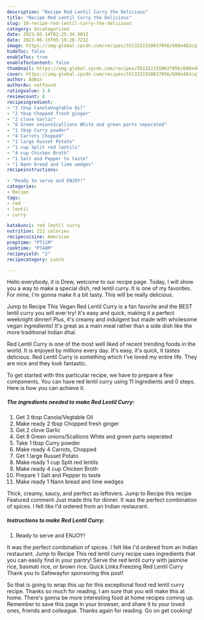 ```yaml
---
description: "Recipe Red Lentil Curry the Delicious"
title: "Recipe Red Lentil Curry the Delicious"
slug: 10-recipe-red-lentil-curry-the-delicious
category: Uncategorized
date: 2023-02-14T02:25:34.901Z
date: 2023-06-15T05:19:20.721Z
image: https://img-global.cpcdn.com/recipes/5513221550637056/680x482cq70/red-lentil-curry-recipe-main-photo.jpg
hideToc: false
enableToc: true
enableTocContent: false
thumbnail: https://img-global.cpcdn.com/recipes/5513221550637056/680x482cq70/red-lentil-curry-recipe-main-photo.jpg
cover: https://img-global.cpcdn.com/recipes/5513221550637056/680x482cq70/red-lentil-curry-recipe-main-photo.jpg
author: Admin
authorAv: notfound
ratingvalue: 3.8
reviewcount: 8
recipeingredient:
- "3 tbsp CanolaVegtable Oil"
- "2 tbsp Chopped fresh ginger"
- "2 clove Garlic"
- "8 Green onionsScallions White and green parts seperated"
- "1 tbsp Curry powder"
- "4 Carrots Chopped"
- "1 large Russet Potato"
- "1 cup Split red lentils"
- "4 cup Chicken Broth"
- "1 Salt and Pepper to taste"
- "1 Nann bread and lime wedges"
recipeinstructions:

- "Ready to serve and ENJOY!"
categories:
- Recipe
tags:
- red
- lentil
- curry

katakunci: red lentil curry 
nutrition: 222 calories
recipecuisine: American
preptime: "PT11M"
cooktime: "PT48M"
recipeyield: "2"
recipecategory: Lunch

---
```



Hello everybody, it is Drew, welcome to our recipe page. Today, I will show you a way to make a special dish, red lentil curry. It is one of my favorites. For mine, I'm gonna make it a bit tasty. This will be really delicious.

Jump to Recipe This Vegan Red Lentil Curry is a fan favorite and the BEST lentil curry you will ever try! It&#39;s easy and quick, making it a perfect weeknight dinner! Plus, it&#39;s creamy and indulgent but made with wholesome vegan ingredients! It&#39;s great as a main meal rather than a side dish like the more traditional Indian dhal.

Red Lentil Curry is one of the most well liked of recent trending foods in the world. It is enjoyed by millions every day. It's easy, it's quick, it tastes delicious. Red Lentil Curry is something which I've loved my entire life. They are nice and they look fantastic.


To get started with this particular recipe, we have to prepare a few components. You can have red lentil curry using 11 ingredients and 0 steps. Here is how you can achieve it.

<!--inarticleads1-->

##### The ingredients needed to make Red Lentil Curry:

1. Get 3 tbsp Canola/Vegtable Oil
1. Make ready 2 tbsp Chopped fresh ginger
1. Get 2 clove Garlic
1. Get 8 Green onions/Scallions White and green parts seperated
1. Take 1 tbsp Curry powder
1. Make ready 4 Carrots, Chopped
1. Get 1 large Russet Potato
1. Make ready 1 cup Split red lentils
1. Make ready 4 cup Chicken Broth
1. Prepare 1 Salt and Pepper to taste
1. Make ready 1 Nann bread and lime wedges


Thick, creamy, saucy, and perfect as leftovers. Jump to Recipe this recipe Featured comment Just made this for dinner. It was the perfect combination of spices. I felt like I&#39;d ordered from an Indian restaurant. 

<!--inarticleads2-->

##### Instructions to make Red Lentil Curry:


1. Ready to serve and ENJOY!

It was the perfect combination of spices. I felt like I&#39;d ordered from an Indian restaurant. Jump to Recipe This red lentil curry recipe uses ingredients that you can easily find in your pantry! Serve the red lentil curry with jasmine rice, basmati rice, or brown rice. Quick Links:Freezing Red Lentil Curry Thank you to Safewayfor sponsoring this post! 

So that is going to wrap this up for this exceptional food red lentil curry recipe. Thanks so much for reading. I am sure that you will make this at home. There's gonna be more interesting food at home recipes coming up. Remember to save this page in your browser, and share it to your loved ones, friends and colleague. Thanks again for reading. Go on get cooking!
